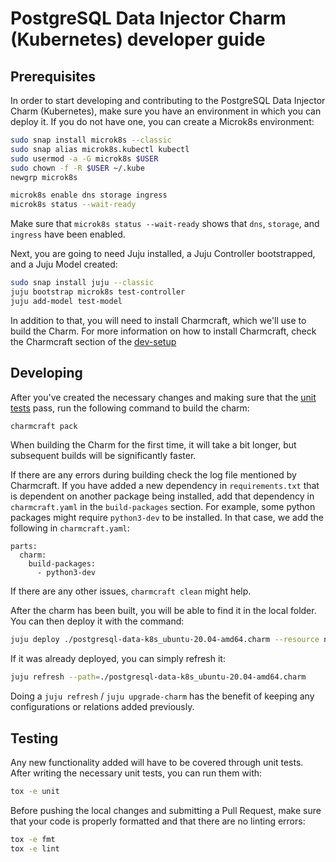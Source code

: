 # PostgreSQL Data Injector Charm (Kubernetes) developer guide

## Prerequisites

In order to start developing and contributing to the PostgreSQL Data Injector Charm (Kubernetes), make sure you have an environment in which you can deploy it. If you do not have one, you can create a Microk8s environment:

```bash
sudo snap install microk8s --classic
sudo snap alias microk8s.kubectl kubectl
sudo usermod -a -G microk8s $USER
sudo chown -f -R $USER ~/.kube
newgrp microk8s

microk8s enable dns storage ingress
microk8s status --wait-ready
```

Make sure that ``microk8s status --wait-ready`` shows that ``dns``, ``storage``, and ``ingress`` have been enabled.

Next, you are going to need Juju installed, a Juju Controller bootstrapped, and a Juju Model created:

```bash
sudo snap install juju --classic
juju bootstrap microk8s test-controller
juju add-model test-model
```

In addition to that, you will need to install Charmcraft, which we'll use to build the Charm. For more information on how to install Charmcraft, check the Charmcraft section of the [dev-setup](https://juju.is/docs/sdk/dev-setup)

## Developing

After you've created the necessary changes and making sure that the [unit tests](#Testing) pass, run the following command to build the charm:

```bash
charmcraft pack
```

When building the Charm for the first time, it will take a bit longer, but subsequent builds will be significantly faster.

If there are any errors during building check the log file mentioned by Charmcraft. If you have added a new dependency in ``requirements.txt`` that is dependent on another package being installed, add that dependency in ``charmcraft.yaml`` in the ``build-packages`` section. For example, some python packages might require ``python3-dev`` to be installed. In that case, we add the following in ``charmcraft.yaml``:

```
parts:
  charm:
    build-packages:
      - python3-dev
```

If there are any other issues, ``charmcraft clean`` might help.

After the charm has been built, you will be able to find it in the local folder. You can then deploy it with the command:

```bash
juju deploy ./postgresql-data-k8s_ubuntu-20.04-amd64.charm --resource noop-image=google/pause
```

If it was already deployed, you can simply refresh it:

```bash
juju refresh --path=./postgresql-data-k8s_ubuntu-20.04-amd64.charm
```

Doing a ``juju refresh`` / ``juju upgrade-charm`` has the benefit of keeping any configurations or relations added previously.

## Testing

Any new functionality added will have to be covered through unit tests. After writing the necessary unit tests, you can run them with:

```bash
tox -e unit
```

Before pushing the local changes and submitting a Pull Request, make sure that your code is properly formatted and that there are no linting errors:

```bash
tox -e fmt
tox -e lint
```
